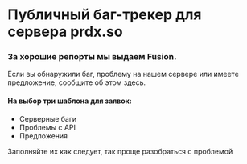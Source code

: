 # Публичный баг-трекер для сервера prdx.so

### За хорошие репорты мы выдаем Fusion.<br>
Если вы обнаружили баг, проблему на нашем сервере или имеете предложение, сообщите об этом здесь.<br>

#### На выбор три шаблона для заявок:
- Серверные баги
- Проблемы с API
- Предложения<br>


Заполняйте их как следует, так проще разобраться с проблемой
